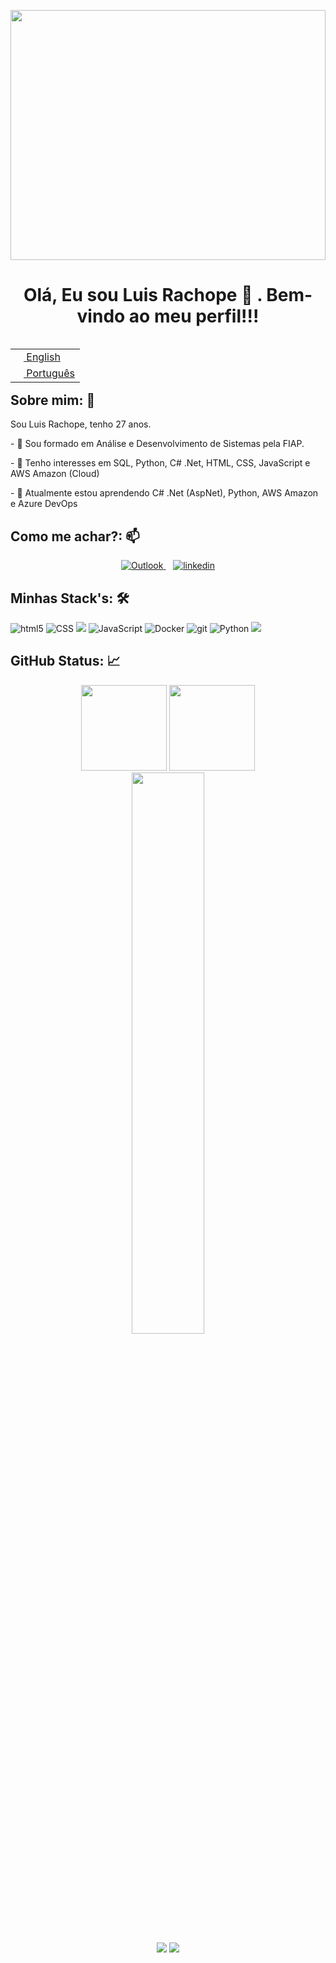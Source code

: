 <!---
LuisRachope/LuisRachope is a ✨ special ✨ repository because its `README.md` (this file) appears on your GitHub profile.
You can click the Preview link to take a look at your changes.
--->

<img align="center" src="https://cutewallpaper.org/25/animated-synthpop-wallpaper-gif/110-new-retro-wave-ideas-retro-waves-synthwave-synthwave-art.gif" width="100%" height="400"><br>

<h1 align="center">  Olá, Eu sou Luis Rachope 👋 . Bem-vindo ao meu perfil!!!</h1>

<table align="right">
    <tr>
        <td>
            <a href="README.md"><img src="https://cdn.iconscout.com/icon/free/png-256/united-states-of-america-flag-country-nation-union-empire-33135.png" height="13"> English</a>
        </td>
    </tr>
    <tr>
        <td>
            <a href="README_pt.md"><img src="https://cdn.iconscout.com/icon/free/png-256/brazil-flag-country-nation-union-empire-32937.png" height="13"> Português</a>
        </td>
    </tr>
</table>


<br><br>

## Sobre mim: 📝
<div>
    <p>Sou Luis Rachope, tenho 27 anos.</p>
    <p>- 🎯 Sou formado em Análise e Desenvolvimento de Sistemas pela FIAP.</p>
    <p>- 👀 Tenho interesses em SQL, Python, C# .Net, HTML, CSS, JavaScript e AWS Amazon (Cloud)</p>
    <p>- 🌱 Atualmente estou aprendendo C# .Net (AspNet), Python, AWS Amazon e Azure DevOps</p>
</div>

## Como me achar?: 📫
<div align="center">
    <a href="luis.chiasso@hotmail.com" target="_blank"> 
        <img alt="Outlook" src="https://img.shields.io/badge/Outlook-blue?style=for-the-badge&logo=outlook&logoColor=white">
    </a>&nbsp;&nbsp;
    <a href="https://www.linkedin.com/in/luisrachope/" target="_blank"> 
        <img  alt="linkedin" src="https://img.shields.io/badge/%20-Linkedin-%230A66C2?logo=linkedin&style=for-the-badge" target="_blank">
</a>
</div>  

## Minhas Stack's: 🛠
<p>
  <img alt="html5" src="https://img.shields.io/badge/-HTML5-E34F26?style=for-flat-square&logo=html5&logoColor=white" />
  <img alt="CSS" src="https://img.shields.io/badge/CSS%20-%231572B6.svg?style=for-flat-square&logo=css3&logoColor=white" />
  <img src="https://img.shields.io/badge/-C%20Sharp-%23239120?style=for-flat-square&logo=C Sharp&logoColor=white"> 
  <img alt="JavaScript" src="https://img.shields.io/badge/JavaScript%20-%23F7DF1E.svg?style=for-flat-square&logo=javascript&logoColor=black" />
  <img alt="Docker" src="https://img.shields.io/badge/-Docker-46a2f1?style=for-flat-square&logo=docker&logoColor=white" />
  <img alt="git" src="https://img.shields.io/badge/-Git-F05032?style=for-flat-square&logo=git&logoColor=white" />
  <img alt="Python" src="https://img.shields.io/badge/Python%20-%2314354C.svg?style=for-flat-square&logo=python&logoColor=white" />
  <img  src="https://img.shields.io/badge/-Amazon%20AWS-%23232F3E?style=for-flat-square&logo=Amazon AWS&logoColor=yellow">
  
</p>

## GitHub Status: 📈

<div align="center">
    <img height='137px' src="https://github-readme-stats.vercel.app/api?username=LuisRachope&hide_title=true&count_private=true&show_icons=true&theme=tokyonight"/>
    <img height='137px' src="https://github-readme-stats.vercel.app/api/top-langs/?username=LuisRachope&layout=compact&theme=tokyonight&hide=java"/>
    <img src="https://github-readme-streak-stats.herokuapp.com/?user=LuisRachope&theme=dark" width="48%" />
</div>

<div align="center">
    <img src="https://komarev.com/ghpvc/?username=LuisRachope&style=for-the-badge&label=Profile+Views&color=green">
    <img src="https://img.shields.io/github/followers/LuisRachope?style=for-the-badge&label=Followers&color=blue">
</div>
